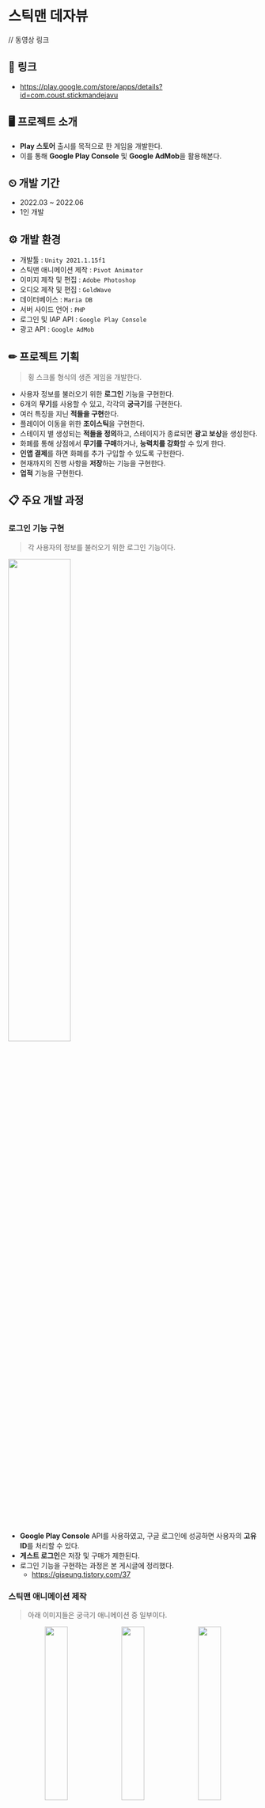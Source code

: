 # 스틱맨 데자뷰
// 동영상 링크

## 🔗 링크
+ https://play.google.com/store/apps/details?id=com.coust.stickmandejavu

## 🖥 프로젝트 소개
+ **Play 스토어** 출시를 목적으로 한 게임을 개발한다.
+ 이를 통해 **Google Play Console** 및 **Google AdMob**을 활용해본다.

## ⏲ 개발 기간
+ 2022.03 ~ 2022.06
+ 1인 개발

## ⚙ 개발 환경
+ 개발툴 : `Unity 2021.1.15f1`
+ 스틱맨 애니메이션 제작 : `Pivot Animator`
+ 이미지 제작 및 편집 : `Adobe Photoshop`
+ 오디오 제작 및 편집 : `GoldWave`
+ 데이터베이스 : `Maria DB`
+ 서버 사이드 언어 : `PHP`
+ 로그인 및 IAP API : `Google Play Console`
+ 광고 API : `Google AdMob`

## ✏ 프로젝트 기획
> 횡 스크롤 형식의 생존 게임을 개발한다.

+ 사용자 정보를 불러오기 위한 **로그인** 기능을 구현한다.
+ 6개의 **무기**를 사용할 수 있고, 각각의 **궁극기**를 구현한다.
+ 여러 특징을 지닌 **적들을 구현**한다.
+ 플레이어 이동을 위한 **조이스틱**을 구현한다.
+ 스테이지 별 생성되는 **적들을 정의**하고, 스테이지가 종료되면 **광고 보상**을 생성한다.
+ 화폐를 통해 상점에서 **무기를 구매**하거나, **능력치를 강화**할 수 있게 한다.
+ **인앱 결제**를 하면 화폐를 추가 구입할 수 있도록 구현한다.
+ 현재까지의 진행 사항을 **저장**하는 기능을 구현한다.
+ **업적** 기능을 구현한다.

## 📋 주요 개발 과정
### 로그인 기능 구현
> 각 사용자의 정보를 불러오기 위한 로그인 기능이다.
<img width="50%" height="50%" src="https://user-images.githubusercontent.com/60832219/213242685-51c07a74-acf8-4ba5-bf2b-8aa86f20a30f.png"/>

+ **Google Play Console** API를 사용하였고, 구글 로그인에 성공하면 사용자의 **고유 ID**를 처리할 수 있다.
+ **게스트 로그인**은 저장 및 구매가 제한된다.
+ 로그인 기능을 구현하는 과정은 본 게시글에 정리했다.
  + https://giseung.tistory.com/37

### 스틱맨 애니메이션 제작
> 아래 이미지들은 궁극기 애니메이션 중 일부이다.
<div align="center">
<img width="30%" height="30%" src="https://user-images.githubusercontent.com/60832219/213253190-3743ae0d-0a28-46ef-9b97-3668a2476e67.gif"/>
<img width="30%" height="30%" src="https://user-images.githubusercontent.com/60832219/213253201-16a8cdb4-0cee-4e7d-bb75-eaf78700c378.gif"/>
<img width="30%" height="30%" src="https://user-images.githubusercontent.com/60832219/213253203-9c76e1cf-042a-4a2d-85c0-c0d2bd2261f1.gif"/>
</div>
  
+ 주인공 역인 스틱맨의 애니메이션은 **Pivot Animator** 프로그램을 활용해서 제작했다.
  + https://pivotanimator.net/
+ 가만히 있거나 뛰는 중에도 공격 모션은 실행되어야 하기 때문에 **상하체**를 구분했다.
+ **6개의 무기** 모션을 모두 제작했으며, **궁극기** 모션은 상체에 맞추었다.
+ 좌우 방향에 맞추어 상하체가 따로 회전한다.

### 조이스틱 구현
> 스틱맨을 조작하기 위한 조이스틱 기능이다.
<div align="left">
  <img width="30%" height="30%" src="https://user-images.githubusercontent.com/60832219/213256126-ed85cae0-7240-44f8-8912-6414b19a9230.png"/>
  <img width="60%" height="60%" src="https://user-images.githubusercontent.com/60832219/213256114-e411e547-787d-4ca4-80bd-f7e34a6d54ab.png"/>
</div>

+ 조이스틱 범위에 입력이 발생하면 **중점을 기준으로 벡터를 반환**한다.
+ **왼쪽 조이스틱**은 **이동 목적**으로 사용되고, **오른쪽 조이스틱**은 **공격 목적**으로 사용된다.
+ 주 스크립트는 `MoveJoystick.cs`와 `AttackJoystick.cs`가 있다.
+ 모든 UI 요소와 함께 **해상도 대응**이 일어난다.

### 무기 구현
> 크게 이펙트, 공격 판정, 강화로 나눌 수 있다.

#### 👉🏻 이펙트
<div align="left">
  <img width="50%" height="50%" src="https://user-images.githubusercontent.com/60832219/213341675-ffb68d00-9567-4e56-b1b2-5655f5dd68c0.gif"/>
  <img width="55%" height="55%" src="https://user-images.githubusercontent.com/60832219/213341684-0e9868a9-0fa8-4da9-94e3-c49698d4892a.gif"/>
  <img width="65%" height="65%" src="https://user-images.githubusercontent.com/60832219/213341685-3d38d7f6-b35f-42ac-84ca-5e9394ec13a3.gif"/>
  <img width="75%" height="75%" src="https://user-images.githubusercontent.com/60832219/213342931-a3fdad6e-e243-4fb8-b243-eb7392637e76.gif"/>
</div>

+ 대부분의 무기 이펙트는 **Particle System**을 활용하여 제작했다.
+ 포토샵으로 편집한 여러장의 이미지를 한 장의 **Sprite Sheet**로 생성하여 입자를 구현했다.
+ 이렇게 구현된 입자는 시간 흐름에 따라 위치, 크기, 속도, 방향, 색상 등이 변경된다.
+ 각 이펙트는 무기 모션의 **키 프레임 함수**에서 실행된다.
+ Sprite Packer로 **드로우콜 최적화**를 적용했다.

#### 👉🏻 공격 판정
<img width="25%" height="25%" src="https://user-images.githubusercontent.com/60832219/213673140-ccd22ba7-fe65-4bee-aa98-782a2f571bb7.gif"/>

+ 공격 판정 생성은 무기 모션의 **키 프레임 함수**에서 실행된다.
+ 공격 판정은 물리 충돌이 발생하는 **FixedUpdate**문 실행 전까지 활성화된 후, 비활성화된다.
+ 적 충돌이 발생하면 적 부모 클래스의 **GetDamage** 함수를 실행한다.
+ **피해량, 이동 속도 감소량, 타격 시 효과음, 궁극기 증가 여부** 등을 설정할 수 있다.
+ 주요 스크립트는 `PlayerAttackBoundManager.cs`이다.

#### 👉🏻 강화
<div align="left">
  <img width="75%" height="75%" src="https://user-images.githubusercontent.com/60832219/213690253-971d28d4-ff53-44b7-a35c-290f06250c8d.png"/>
  <table border="0">
    <tr>
      <td align="center">
        <img width="100%" height="100%" src="https://user-images.githubusercontent.com/60832219/213688519-16b06696-7808-4d0b-be74-b100ba7baace.gif"/>
      </td>
      <td align="center">
        <img width="100%" height="100%" src="https://user-images.githubusercontent.com/60832219/213688527-950fe434-a9e1-47f5-8257-8a0cfe7317b7.gif"/>
      </td>
    </tr>
    <tr>
      <td align="center">
        Sniper 기본 공격 : 강화 0
      </td>
      <td align="center">
        Sniper 기본 공격 : 강화 12
      </td>
    </tr>
    <tr>
      <td align="center">
        <img width="100%" height="100%" src="https://user-images.githubusercontent.com/60832219/213688524-42c89a9d-5ff9-46f8-8991-10ffe11f323e.gif"/>
      </td>
      <td align="center">
        <img width="100%" height="100%" src="https://user-images.githubusercontent.com/60832219/213688528-c79d827f-f532-4f7a-82c0-61cb5d991513.gif"/>
      </td>
    </tr>
    <tr>
      <td align="center">
        Sniper 궁극기 : 강화 0
      </td>
      <td align="center">
        Sniper 궁극기 : 강화 12
      </td>
    </tr>
  </table>
</div>

+ 강화는 각 공격당 **12번**까지 가능하고, 강화 단계가 올라갈수록 **강화 비용이 증가**한다.
+ 일반적으로 **공격력**이 증가하고, 세 번째 강화 단계에서는 **공격 속도** 및 **궁극기 충전량**이 증가한다.
+ 예외로 **Wizard** 무기는 강화 세 번째 강화 단계마다 이동 속도 감소량이 증가한다.
+ `Definition.cs`에서 정의한 강화 수치 증가량을 `Player.cs`에서 초기 적용하는 방식으로 구성했다.

### 능력치 구현
<img width="75%" height="75%" src="https://user-images.githubusercontent.com/60832219/213694658-db5e1d3f-37ae-4990-b117-7d61b35ba314.png"/>

+ **능력치 종류**
```
  최대 체력> 최대 체력이 증가한다.
  체력 회복률> 시간에 따라 회복하는 체력량이 증가한다.
  방어력> 각 무기당 피해를 입었을 때 감소하는 피해량이 증가한다.
  이동 속도> 각 무기당 이동 속도가 증가한다.
  다이아 획득량> 적을 처치했을 때 얻는 다이아량이 증가한다.
  다이아 획득 확률> 적을 처치했을 때 다이아를 얻을 확률이 증가한다.
  치명타 피해량> 적을 공격했을 때 치명타 피해량이 증가한다.
  치명타 확률> 적을 공격했을 때 치명타를 입힐 확률이 증가한다.
```
+ 강화는 각 능력당 **30번**까지 가능하고, 강화 단계가 올라갈수록 **강화 비용이 증가**한다.
+ 게임의 난이도가 급격히 쉬워지지 않도록 덧셈 연산을 사용했다.
+ `Definition.cs`에 정의한 강화 수치가 적용된 능력치를 `Player.cs`내의 프로퍼티로써 사용할 수 있다.

### 무기 교체 구현
> 두 개의 무기를 자유자재로 교체할 수 있게끔 UI를 구현했다.
<div align="left">
<img width="30%" height="30%" src="https://user-images.githubusercontent.com/60832219/213700923-76ca5e6c-a943-4858-a5cf-a27edf409fa7.gif"/>
<img width="30%" height="30%" src="https://user-images.githubusercontent.com/60832219/213702506-1e14e4fb-bdf2-460b-8182-34969a0435d8.gif"/>
</div>

+ 초기에 선택한 두 개의 **무기 아이콘**을 지정한다.
+ 버튼을 클릭하면 **애니메이션**이 실행되고, 두 아이콘의 **레이어 순서**를 변경한다.
+ 애니메이션이 종료되면, 최종적으로 무기 교체가 일어난다.
+ 무기 교체 도중에 공격할 수 없다.
+ 만약, 버튼에 의해 적이 가려지면 **불투명도**를 낮춘다.
+ 주요 스크립트는 `WeaponSwitchingButton.cs`이다.

### 적 구현
> 종류에 따라 다양한 특성을 가진다.
<div align="center">
  <img width="13%" height="13%" src="https://user-images.githubusercontent.com/60832219/213706409-7a82567c-6eed-4d21-b7f6-67035e8a59c7.png"/>
  <img width="13%" height="13%" src="https://user-images.githubusercontent.com/60832219/213706411-5c854ade-a40e-46a5-b640-93e8162da7fd.png"/>
  <img width="13%" height="13%" src="https://user-images.githubusercontent.com/60832219/213706412-8f61e98f-75de-4c06-81fa-bbad3e9b02bb.png"/>
  <img width="13%" height="13%" src="https://user-images.githubusercontent.com/60832219/213706039-289ed2b0-201d-446d-bb5d-3ee53cb2f943.png"/>
  <img width="13%" height="13%" src="https://user-images.githubusercontent.com/60832219/213706041-2f005b7d-54d9-46c5-8c51-dbe3e5afcc6e.png"/>
  <img width="13%" height="13%" src="https://user-images.githubusercontent.com/60832219/213706049-ae327809-3212-4cc1-a749-15787111ae10.png"/>
  <img width="13%" height="13%" src="https://user-images.githubusercontent.com/60832219/213706051-5b56f126-2b7a-4426-bde7-b702a4cea360.png"/>
  <img width="13%" height="13%" src="https://user-images.githubusercontent.com/60832219/213706053-d97485fd-1ad8-434f-926a-d2ac2f485f90.png"/>
  <img width="13%" height="13%" src="https://user-images.githubusercontent.com/60832219/213706055-e1a1cef3-f254-42ad-af56-5c3dd7e72380.png"/>
  <img width="13%" height="13%" src="https://user-images.githubusercontent.com/60832219/213706058-38aa8dde-e59b-48fc-bcab-7b509b590087.png"/>
  <img width="13%" height="13%" src="https://user-images.githubusercontent.com/60832219/213706060-39163938-ed20-4f16-a399-2c180d1a510d.png"/>
  <img width="13%" height="13%" src="https://user-images.githubusercontent.com/60832219/213706062-3e802d7a-c829-41b1-802b-07fa9a9debd3.png"/>
  <img width="13%" height="13%" src="https://user-images.githubusercontent.com/60832219/213706067-e2d88b94-319a-4f28-9374-e90669fad644.png"/>
  <img width="13%" height="13%" src="https://user-images.githubusercontent.com/60832219/213706071-0069ab30-35d2-452f-8e87-c75f41f66f03.png"/>
</div>

#### 👉🏻 공통
+ 능력치는 **체력, 이동 속도, 공격력, 공격 범위, 슬로우량** 등이 있다.
+ 애니메이션은 **정지, 공격, 피해, 이동, 죽음**이 있다.
+ **무기를 들고 있는 적**은 무기에 따라 근거리 또는 원거리로 구분된다.
+ 근접 무기는 오른쪽으로 갈수록 **공격력**과 **공격 범위**가 커진다.
+ 스틱맨의 **공격 판정**과 동일한 방식을 사용한다.
+ 적마다 스틱맨을 **탐색**하는 속도가 다르다.
+ 피해를 입으면 **Sprite**의 색상이 붉어졌다가 점차 돌아온다.
+ 부모 클래스는 `Enemy.cs`이다.
+ **Sprite Packer**로 드로우콜을 최적화하였다.

#### 💀 Slime
<div align="left">
  <img width="30%" height="30%" src="https://user-images.githubusercontent.com/60832219/213721173-e28791ec-57ed-4425-8669-e405dba2405e.gif"/>
</div>

+ 전체적으로 **가장 약한** 능력치를 지닌다.
+ 이동하면서 내려찍을 때 공격 판정을 발생한다.

#### 💀 Rat, Spider, Worm
<div align="left">
  <img width="30%" height="30%" src="https://user-images.githubusercontent.com/60832219/213724118-5b2620a0-4195-406c-8c28-30cf2064dced.gif"/>
  <img width="30%" height="30%" src="https://user-images.githubusercontent.com/60832219/213724127-143a8f01-7e6b-4bc3-9e52-9117fe968d94.gif"/>
  <img width="30%" height="30%" src="https://user-images.githubusercontent.com/60832219/213724130-b07a0f6d-aae5-47b4-abce-21c80149bc0a.gif"/>
</div>

+ 걸어다니는 적으로 오른쪽으로 갈수록 **높은 체력**과 **강한 공격력**이 특징이다.
+ Worm은 스틱맨을 탐색하는 시간이 없다.

#### 💀 Crow, Bat, Beholder
<div align="left">
  <img width="30%" height="30%" src="https://user-images.githubusercontent.com/60832219/213726192-231a133d-3f26-408f-b6fc-9c7d735c1383.gif"/>
  <img width="30%" height="30%" src="https://user-images.githubusercontent.com/60832219/213726200-647a67d4-2cb1-411a-9042-6381df05bd57.gif"/>
  <img width="30%" height="30%" src="https://user-images.githubusercontent.com/60832219/213726207-ea191578-231c-43f1-ad68-ef28186cddb8.gif"/>
</div>

+ 날아다니는 적으로 오른쪽으로 갈수록 **높은 이동 속도**와 **넓은 공격 판정**이 특징이다.
+ Beholder는 원거리다.

#### 💀 Orc
<div align="left">
  <img width="23%" height="23%" src="https://user-images.githubusercontent.com/60832219/213727859-d023bbf1-7798-4d32-aff9-94c23ba311c9.gif"/>
  <img width="23%" height="23%" src="https://user-images.githubusercontent.com/60832219/213727866-f6130441-ccd0-4527-800f-aa100b89cd88.gif"/>
  <img width="23%" height="23%" src="https://user-images.githubusercontent.com/60832219/213727873-c61344dd-0155-4242-819b-529b51ef519d.gif"/>
  <img width="23%" height="23%" src="https://user-images.githubusercontent.com/60832219/213727875-a42b30c4-6b0b-4324-970e-73d55d2a0743.gif"/>
</div>

+ 별다른 특징은 없다.

#### 💀 Cyclope
<div align="left">
  <img width="23%" height="23%" src="https://user-images.githubusercontent.com/60832219/213730675-e2be0661-8f65-4f9d-a464-fb379993c9af.gif"/>
  <img width="23%" height="23%" src="https://user-images.githubusercontent.com/60832219/213730683-622558ae-a311-43e7-afb6-af0ce5ffb724.gif"/>
  <img width="23%" height="23%" src="https://user-images.githubusercontent.com/60832219/213730686-b8e4e083-7db3-42c2-9333-53f9b45583e1.gif"/>
  <img width="23%" height="23%" src="https://user-images.githubusercontent.com/60832219/213730696-efc7979f-2178-415c-a553-e07e3d9e82ae.gif"/>
</div>

+ 이동 속도가 매우 느리지만, **매우 높은 체력**과 **넓은 공격 판정**을 지닌다.

#### 💀 Demon
<div align="left">
  <img width="23%" height="23%" src="https://user-images.githubusercontent.com/60832219/213732883-6e5bcf1a-4136-411e-9607-374771f9fd2e.gif"/>
  <img width="23%" height="23%" src="https://user-images.githubusercontent.com/60832219/213732888-8fc2cf15-9a0e-4863-b189-9191a498021c.gif"/>
  <img width="23%" height="23%" src="https://user-images.githubusercontent.com/60832219/213732894-797427af-a27d-45c0-9adb-8885c11a2baa.gif"/>
  <img width="23%" height="23%" src="https://user-images.githubusercontent.com/60832219/213732899-aa955f01-9d5e-490a-9cac-22757b71b8c1.gif"/>
</div>

+ 피해 애니메이션이 없어서 **경직**을 받지 않는다.

#### 💀 Goblin
<div align="left">
  <img width="23%" height="23%" src="https://user-images.githubusercontent.com/60832219/213791763-0ca3d727-cc3f-4f76-94bf-f38d5eb39a2f.gif"/>
  <img width="23%" height="23%" src="https://user-images.githubusercontent.com/60832219/213791771-8baf06ef-88a6-4855-b7ec-fbc0cd424aa3.gif"/>
  <img width="23%" height="23%" src="https://user-images.githubusercontent.com/60832219/213791773-8910d993-1316-4113-aea2-5c98a23466df.gif"/>
  <img width="23%" height="23%" src="https://user-images.githubusercontent.com/60832219/213791775-de0f5a66-2aaa-4d25-b791-334607ee403b.gif"/>
</div>

+ **빠른 이동 속도**를 지닌다.

#### 💀 Zombie
<div align="left">
  <img width="23%" height="23%" src="https://user-images.githubusercontent.com/60832219/213793581-9d35dcbf-dc01-41a2-8260-b1814b38a2df.gif"/>
  <img width="23%" height="23%" src="https://user-images.githubusercontent.com/60832219/213793586-e8822608-b8eb-4054-8461-4d488498e8e4.gif"/>
  <img width="23%" height="23%" src="https://user-images.githubusercontent.com/60832219/213793589-958cc407-59c6-4ac1-b9ec-076b350e1411.gif"/>
  <img width="23%" height="23%" src="https://user-images.githubusercontent.com/60832219/213793593-42d7402d-f23a-4af2-a5ec-a93c69eed88a.gif"/>
</div>

+ 이동 중, 체력을 점차 **회복**한다.

#### 💀 Ghost
<div align="left">
  <img width="23%" height="23%" src="https://user-images.githubusercontent.com/60832219/213795373-2d531cf1-6c92-4ff5-ad95-0a331c5e5f48.gif"/>
  <img width="23%" height="23%" src="https://user-images.githubusercontent.com/60832219/213795394-ffed5dbf-8b51-4181-87d9-06bf959d9e47.gif"/>
  <img width="23%" height="23%" src="https://user-images.githubusercontent.com/60832219/213795405-8a9cb243-80ee-4350-b195-34336deb9bff.gif"/>
  <img width="23%" height="23%" src="https://user-images.githubusercontent.com/60832219/213795416-2bc1b101-0e7c-4dcf-96af-3ab0d3bb537c.gif"/>
</div>

+ **원거리 공격에 면역**이 된다.

#### 💀 Skeleton
<div align="left">
  <img width="23%" height="23%" src="https://user-images.githubusercontent.com/60832219/213797195-f3b526e7-2a68-47d4-aa52-bc6e753f33e5.gif"/>
  <img width="23%" height="23%" src="https://user-images.githubusercontent.com/60832219/213797209-b43c6963-065a-437c-9020-a7109c0f0d9b.gif"/>
  <img width="23%" height="23%" src="https://user-images.githubusercontent.com/60832219/213797215-8f7abf10-d518-47e1-937f-57fe57b47a46.gif"/>
  <img width="23%" height="23%" src="https://user-images.githubusercontent.com/60832219/213797229-5f7eedaf-134d-4731-b396-4dc8badb9bb9.gif"/>
</div>

+ 죽고 나면 일정 시간 후 **부활**한다.
+ 부활 후에는 **능력치가 대폭 상승**하고, 일정 시간이 지나야만 다시 죽는다.

#### 👉🏻 티어
<div align="left">
  <table border="0">
    <tr>
      <td align="center">
        <img width="100%" height="100%" src="https://user-images.githubusercontent.com/60832219/213798574-af9996d1-d306-4531-82f5-99b38be2efe9.gif"/>
      </td>
      <td align="center">
        <img width="100%" height="100%" src="https://user-images.githubusercontent.com/60832219/213798580-fdaaaec0-da02-4892-97a2-41cced32b84f.gif"/>
      </td>
      <td align="center">
        <img width="100%" height="100%" src="https://user-images.githubusercontent.com/60832219/213798583-8d6baf20-c42d-42b4-9675-290c345df54b.gif"/>
      </td>
    </tr>
    <tr>
      <td align="center">
        티어 1
      </td>
      <td align="center">
        티어 2
      </td>
      <td align="center">
        티어 3
      </td>
    </tr>
  </table>
</div>
  
+ **체력바 색상**에 따라 티어를 3단계로 구분한다.
+ 티어가 상승함에 따라 모든 **능력치**가 큰 폭으로 상승한다.

### 스테이지 정의
<div align="left">
  <img width="45%" height="45%" src="https://user-images.githubusercontent.com/60832219/213801138-a1baf807-dec7-4ba1-ad74-b19edeb79c60.png"/>
  <img width="45%" height="45%" src="https://user-images.githubusercontent.com/60832219/213801140-089bad90-4823-46d7-ac56-8eb06235008c.png"/>
</div>

+ **Assets/Resources/Stage** 디렉터리에 각 스테이지 정보를 저장한다.
+ 파일에는 **동시 생성 수, 생성 지연 시간, 생성하는 적 순서**가 정의되어있다.
+ 게임을 시작하면, 파일 입출력을 통해 생성하는 적 순서를 **큐**에 삽입한다.
+ 주요 스크립트는 `EnemySpawnManager.cs`이다.
+ 모든 적이 생성되어 사라지면 스테이지를 종료한다.

### 애드몹 추가
<div align="left">
  <table border="0">
    <tr>
      <td colspan="2" align="center">
        <img width="100%" height="100%" src="https://user-images.githubusercontent.com/60832219/213897970-7fecadb3-5361-4909-808d-ad6b64170707.png"/>
      </td>
    </tr>
    <tr>
      <td colspan="2" align="center">
        광고 화면
      </td>
    </tr>
    <tr>
      <td align="center">
        <img width="100%" height="100%" src="https://user-images.githubusercontent.com/60832219/213897969-f434d188-71aa-4469-8f14-300ba235e241.png"/>
      </td>
      <td align="center">
        <img width="100%" height="100%" src="https://user-images.githubusercontent.com/60832219/213897971-022e6afe-1dc2-409b-8e5e-da9e62db5d82.png"/>
      </td>
    </tr>
    <tr>
      <td align="center">
        광고 시청 전 결과 화면
      </td>
      <td align="center">
        광고 시청 후 결과 화면
      </td>
    </tr>
  </table>
</div>

+ 스테이지를 클리어한 뒤에, 결과 화면에서 **보상형 광고**를 시청할 수 있다
+ 광고를 시청하면 번 수익과 클리어 보상을 **1.5배**로 획득할 수 있게끔 하였다.
+ 보상형 광고를 추가하는 과정은 본 게시글에 정리했다.
  + https://giseung.tistory.com/39
  
### 일시정지 기능 구현
<div align="left">
  <img width="45%" height="45%" src="https://user-images.githubusercontent.com/60832219/213929365-b7330ecd-dccb-4166-bc69-67c3ec7a4fc2.png"/>
  <img width="45%" height="45%" src="https://user-images.githubusercontent.com/60832219/213929367-52233368-4f52-4517-838e-e6d34eb2dddf.png"/>
</div>

+ 일시정지 버튼을 클릭하면, **Time.timeScale** 값을 0으로 지정한다.
+ 위와 같은 과정을 거치면 시간에 영향을 받는 모든 게임 오브젝트가 멈추게 된다.
+ 일시정지와 동시에 배경 Sprite의 **레이어 순서를 최상위**로 변경하여, 모든 Sprite가 가려지도록 했다.
+ 주요 스크립트는 `CanvasManager.cs`이다.

### 인앱결제(IAP) 구현
<div align="left">
  <img width="45%" height="45%" src="https://user-images.githubusercontent.com/60832219/213930094-ca014b54-ef21-4376-9e4e-249b90b385fd.png"/>
  <img width="45%" height="45%" src="https://user-images.githubusercontent.com/60832219/213930096-5a4b0eb3-09a5-433a-a5c0-b30fefe7fbfe.png"/>
</div>

+ 상점에서 게임 내 화폐를 추가 구입할 수 있도록 **인앱결제** 시스템을 구현했다.
+ 로그인을 했을 경우에만 결제가 가능하도록 했다.
+ 주요 스크립트는 `IAPManager.cs`이다.
+ 인앱결제를 구현하는 과정은 본 게시글에 정리했다.
  + https://giseung.tistory.com/38

### DB 통신 구현
<div align="left">
  <img width="45%" height="45%" src="https://user-images.githubusercontent.com/60832219/213931404-1f548b31-c830-4df9-91c2-792c194a227c.PNG"/>
</div>

+ **서버 호스팅**을 통해 데이터베이스를 구축했다.
+ 서버사이드 언어인 **PHP**를 사용하여 클라이언트와의 통신을 구현했다.
+ 데이터베이스의 여러 컬럼을 불러오는 경우에는 **Json** 파싱을 활용했다.
+ 네트워크 미연결 시 **예외 처리**했다.
+ 주요 통신 정보는 다음과 같다.
  + `저장`: 메인 화면에서 불러오기 버튼을 클릭하면 사용자의 저장 정보를 불러오고, 저장 버튼을 클릭하거나 스테이지를 클리어하면 저장이 된다.
  + `스테이지 결과`: 스테이지가 종료되면 각 사용자의 결과 정보를 저장한다.
  + `업적`: 로그인을 하면 사용자의 업적 정보를 불러오고, 업적을 달성하면 자동으로 저장된다.
  + `화폐 구매 내역`: 사용자가 화폐를 구매하면 결제 내역을 저장한다.

## 📽 GIF
<div align="center">
  <img width="45%" height="45%" src="https://user-images.githubusercontent.com/60832219/213938845-51c01533-7f52-440d-a5f8-a546975fb11f.gif"/>
  <img width="45%" height="45%" src="https://user-images.githubusercontent.com/60832219/213938846-0222eb6e-2048-463b-b6c5-213faacabb8c.gif"/>
  <img width="45%" height="45%" src="https://user-images.githubusercontent.com/60832219/213938847-9059f0a6-1d69-4585-8fe5-b593c99e6bd6.gif"/>
  <img width="45%" height="45%" src="https://user-images.githubusercontent.com/60832219/213938850-80afc451-c7be-4147-81d0-93427937ff95.gif"/>
  <img width="45%" height="45%" src="https://user-images.githubusercontent.com/60832219/213938855-185a5739-3dc6-4287-9712-9f35519aa510.gif"/>
  <img width="45%" height="45%" src="https://user-images.githubusercontent.com/60832219/213938858-a390bcf7-feab-4ca3-9abf-292d7328add1.gif"/>
  <img width="45%" height="45%" src="https://user-images.githubusercontent.com/60832219/213938859-ec4b281c-e6e3-4def-bebc-b0d00cc20e7d.gif"/>
  <img width="45%" height="45%" src="https://user-images.githubusercontent.com/60832219/213938862-e59f342b-97d0-430a-afbc-306506722f64.gif"/>
  <img width="45%" height="45%" src="https://user-images.githubusercontent.com/60832219/213938863-59ee96c2-d6e0-4468-b040-146d518abf85.png"/>
  <img width="45%" height="45%" src="https://user-images.githubusercontent.com/60832219/213938864-9ff05d5b-fde3-4fb5-a424-b017c8c0358b.png"/>
  <img width="45%" height="45%" src="https://user-images.githubusercontent.com/60832219/213938866-490f2eec-7658-4654-bcb3-f9e178e71c6d.png"/>
  <img width="45%" height="45%" src="https://user-images.githubusercontent.com/60832219/213938867-b572cf06-a106-43d8-9b9a-06c24cce2ff3.png"/>
  <img width="45%" height="45%" src="https://user-images.githubusercontent.com/60832219/213938868-e9289bf9-50ab-4367-862b-8b600e3862a5.png"/>
  <img width="45%" height="45%" src="https://user-images.githubusercontent.com/60832219/213938869-a394012b-1081-4bdc-9790-db5f3751335a.png"/>
</div>
